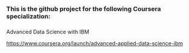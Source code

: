 ### This is the github project for the following Coursera specialization:
###

Advanced Data Science with IBM

https://www.coursera.org/launch/advanced-applied-data-science-ibm
